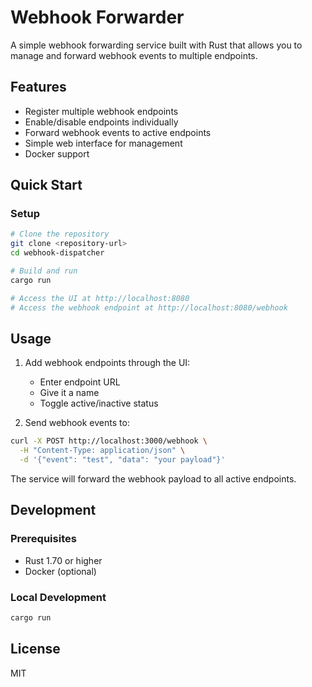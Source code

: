 # Webhook Forwarder

A simple webhook forwarding service built with Rust that allows you to manage and forward webhook events to multiple endpoints.

## Features
- Register multiple webhook endpoints
- Enable/disable endpoints individually
- Forward webhook events to active endpoints
- Simple web interface for management
- Docker support

## Quick Start

### Setup
```bash
# Clone the repository
git clone <repository-url>
cd webhook-dispatcher

# Build and run
cargo run

# Access the UI at http://localhost:8080
# Access the webhook endpoint at http://localhost:8080/webhook
```

## Usage

1. Add webhook endpoints through the UI:
   - Enter endpoint URL
   - Give it a name
   - Toggle active/inactive status

2. Send webhook events to:
```bash
curl -X POST http://localhost:3000/webhook \
  -H "Content-Type: application/json" \
  -d '{"event": "test", "data": "your payload"}'
```

The service will forward the webhook payload to all active endpoints.

## Development

### Prerequisites
- Rust 1.70 or higher
- Docker (optional)

### Local Development
```bash
cargo run
```
## License
MIT
